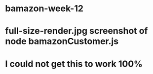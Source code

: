 # bamazon-week-12

# full-size-render.jpg screenshot of node bamazonCustomer.js

# I could not get this to work 100%
